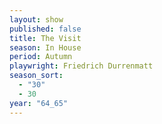 ```yaml
---
layout: show
published: false
title: The Visit
season: In House
period: Autumn
playwright: Friedrich Durrenmatt
season_sort:
  - "30"
  - 30
year: "64_65"
---
```



